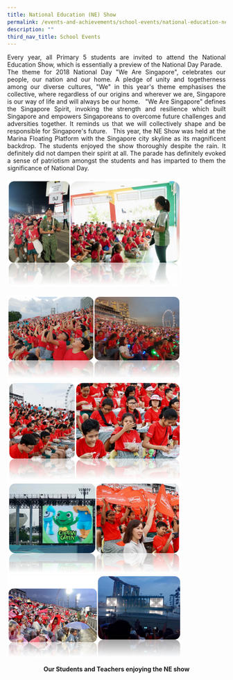 ```yaml
---
title: National Education (NE) Show
permalink: /events-and-achievements/school-events/national-education-ne-show/
description: ""
third_nav_title: School Events
---
```

<p style="text-align: justify">Every year, all Primary 5 students are invited to attend the National Education Show, which is essentially a preview of the National Day Parade.   The theme for 2018 National Day "We Are Singapore", celebrates our people, our nation and our home. A pledge of unity and togetherness among our diverse cultures, "We" in this year's theme emphasises the collective, where regardless of our origins and wherever we are, Singapore is our way of life and will always be our home.   "We Are Singapore" defines the Singapore Spirit, invoking the strength and resilience which built Singapore and empowers Singaporeans to overcome future challenges and adversities together. It reminds us that we will collectively shape and be responsible for Singapore's future.   This year, the NE Show was held at the Marina Floating Platform with the Singapore city skyline as its magnificent backdrop. The students enjoyed the show thoroughly despite the rain. It definitely did not dampen their spirit at all. The parade has definitely evoked a sense of patriotism amongst the students and has imparted to them the significance of National Day.
<br>
<br>
<img src="/images/NE1.png" 
         style="width:400px"
			/>
<br>
<br>
<img src="/images/NE2.png" 
         style="width:400px"
			/>
<br>
<img src="/images/NE3.png" 
         style="width:400px"
			/>
<br>
<img src="/images/NE4.png" 
         style="width:400px"
			/>
<br>
<img src="/images/NE5.png" 
         style="width:400px"
			/>

<p style="text-align: center"><strong>Our Students and Teachers enjoying the NE show</strong></p>
